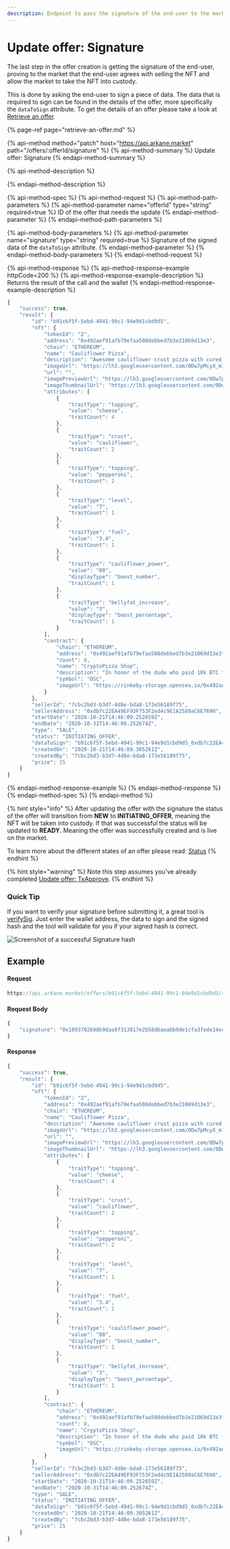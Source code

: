 ```yaml
---
description: Endpoint to pass the signature of the end-user to the market
---
```


# Update offer: Signature

The last step in the offer creation is getting the signature of the end-user, proving to the market that the end-user agrees with selling the NFT and allow the market to take the NFT into custody.

This is done by asking the end-user to sign a piece of data. The data that is required to sign can be found in the details of the offer, more specifically the `dataToSign` attribute. To get the details of an offer please take a look at [Retrieve an offer](retrieve-an-offer.md).

{% page-ref page="retrieve-an-offer.md" %}

{% api-method method="patch" host="https://api.arkane.market" path="/offers/:offerId/signature" %}
{% api-method-summary %}
Update offer: Signature
{% endapi-method-summary %}

{% api-method-description %}

{% endapi-method-description %}

{% api-method-spec %}
{% api-method-request %}
{% api-method-path-parameters %}
{% api-method-parameter name="offerId" type="string" required=true %}
ID of the offer that needs the update
{% endapi-method-parameter %}
{% endapi-method-path-parameters %}

{% api-method-body-parameters %}
{% api-method-parameter name="signature" type="string" required=true %}
Signature of the signed data of the `dataToSign` attribute.
{% endapi-method-parameter %}
{% endapi-method-body-parameters %}
{% endapi-method-request %}

{% api-method-response %}
{% api-method-response-example httpCode=200 %}
{% api-method-response-example-description %}
Returns the result of the call and the wallet 
{% endapi-method-response-example-description %}

```javascript
{
    "success": true,
    "result": {
        "id": "b91c6f5f-5ebd-4941-99c1-94e9d1cbd9d5",
        "nft": {
            "tokenId": "2",
            "address": "0x492aef91afb79efaa508debbed7b3e21069d13e3",
            "chain": "ETHEREUM",
            "name": "Cauliflower Pizza",
            "description": "Awesome cauliflower crust pizza with cured pepperoni. Found on a BBS in the early 80s.",
            "imageUrl": "https://lh3.googleusercontent.com/0Dw7pMcyX_m7T_6q3zzrvjmYMg-Matgg8c42DTGvviRDI8M7fa3Ot9siVfhzE0gqolLshVp2O6T3QdccmVblMurg7A",
            "url": "",
            "imagePreviewUrl": "https://lh3.googleusercontent.com/0Dw7pMcyX_m7T_6q3zzrvjmYMg-Matgg8c42DTGvviRDI8M7fa3Ot9siVfhzE0gqolLshVp2O6T3QdccmVblMurg7A=s250",
            "imageThumbnailUrl": "https://lh3.googleusercontent.com/0Dw7pMcyX_m7T_6q3zzrvjmYMg-Matgg8c42DTGvviRDI8M7fa3Ot9siVfhzE0gqolLshVp2O6T3QdccmVblMurg7A=s128",
            "attributes": [
                {
                    "traitType": "topping",
                    "value": "cheese",
                    "traitCount": 4
                },
                {
                    "traitType": "crust",
                    "value": "cauliflower",
                    "traitCount": 2
                },
                {
                    "traitType": "topping",
                    "value": "pepperoni",
                    "traitCount": 2
                },
                {
                    "traitType": "level",
                    "value": "7",
                    "traitCount": 1
                },
                {
                    "traitType": "fuel",
                    "value": "3.4",
                    "traitCount": 1
                },
                {
                    "traitType": "cauliflower_power",
                    "value": "80",
                    "displayType": "boost_number",
                    "traitCount": 1
                },
                {
                    "traitType": "bellyfat_increase",
                    "value": "3",
                    "displayType": "boost_percentage",
                    "traitCount": 1
                }
            ],
            "contract": {
                "chain": "ETHEREUM",
                "address": "0x492aef91afb79efaa508debbed7b3e21069d13e3",
                "count": 0,
                "name": "CryptoPizza Shop",
                "description": "In honor of the dude who paid 10k BTC for two large pizzas in 2010, I'm proud to announce the first ever CryptoPizza Shop! Collect these slices - more to be added soon, but these OG CryptoPizza Slices will go down in history!",
                "symbol": "OSC",
                "imageUrl": "https://rinkeby-storage.opensea.io/0x492aef91afb79efaa508debbed7b3e21069d13e3-1561429292.png"
            }
        },
        "sellerId": "7cbc2bd3-b3d7-4d8e-bda8-173e56189f75",
        "sellerAddress": "0xdb7c22EA49EF93F753F2ed4c9E1A2589aC6E7690",
        "startDate": "2020-10-21T14:46:09.252659Z",
        "endDate": "2020-10-31T14:46:09.252674Z",
        "type": "SALE",
        "status": "INITIATING_OFFER",
        "dataToSign": "b91c6f5f-5ebd-4941-99c1-94e9d1cbd9d5_0xdb7c22EA49EF93F753F2ed4c9E1A2589aC6E7690_0xb06b3f1e824BD7eFC0BCe584cF6B772dC0Ff7C75_2",
        "createdOn": "2020-10-21T14:46:09.305261Z",
        "createdBy": "7cbc2bd3-b3d7-4d8e-bda8-173e56189f75",
        "price": 25
    }
}
```
{% endapi-method-response-example %}
{% endapi-method-response %}
{% endapi-method-spec %}
{% endapi-method %}

{% hint style="info" %}
After updating the offer with the signature the status of the offer will transition from **NEW** to **INITIATING\_OFFER**, meaning the NFT will be taken into custody. If that was successful the status will be updated to **READY**. Meaning the offer was successfully created and is live on the market.  
  
To learn more about the different states of an offer please read: [Status](../../deep-dive-1/object-reference/status.md)
{% endhint %}

{% hint style="warning" %}
Note this step assumes you've already completed [Update offer: TxApprove](update-offer-txapprove/). 
{% endhint %}

### Quick Tip

If you want to verify your signature before submitting it, a great tool is [verifySig](https://etherscan.io/verifySig). Just enter the wallet address, the data to sign and the signed hash and the tool will validate for you if your signed hash is correct.

![Screenshot of a successful Signature hash](../../.gitbook/assets/image%20%2823%29.png)

## Example

#### Request

```javascript
https://api.arkane.market/offers/b91c6f5f-5ebd-4941-99c1-94e9d1cbd9d5/signature
```

#### Request Body

```javascript
{
    "signature": "0x1893702698b9daa97313817e2b58dbaeabb9de1cfa3fede14ec00e9dbbd899835dd184fa6f63a2eb67beea34b8ad698fbb7bd887bcc1c88539df43963779fde51b"
}
```

#### Response

```javascript
{
    "success": true,
    "result": {
        "id": "b91c6f5f-5ebd-4941-99c1-94e9d1cbd9d5",
        "nft": {
            "tokenId": "2",
            "address": "0x492aef91afb79efaa508debbed7b3e21069d13e3",
            "chain": "ETHEREUM",
            "name": "Cauliflower Pizza",
            "description": "Awesome cauliflower crust pizza with cured pepperoni. Found on a BBS in the early 80s.",
            "imageUrl": "https://lh3.googleusercontent.com/0Dw7pMcyX_m7T_6q3zzrvjmYMg-Matgg8c42DTGvviRDI8M7fa3Ot9siVfhzE0gqolLshVp2O6T3QdccmVblMurg7A",
            "url": "",
            "imagePreviewUrl": "https://lh3.googleusercontent.com/0Dw7pMcyX_m7T_6q3zzrvjmYMg-Matgg8c42DTGvviRDI8M7fa3Ot9siVfhzE0gqolLshVp2O6T3QdccmVblMurg7A=s250",
            "imageThumbnailUrl": "https://lh3.googleusercontent.com/0Dw7pMcyX_m7T_6q3zzrvjmYMg-Matgg8c42DTGvviRDI8M7fa3Ot9siVfhzE0gqolLshVp2O6T3QdccmVblMurg7A=s128",
            "attributes": [
                {
                    "traitType": "topping",
                    "value": "cheese",
                    "traitCount": 4
                },
                {
                    "traitType": "crust",
                    "value": "cauliflower",
                    "traitCount": 2
                },
                {
                    "traitType": "topping",
                    "value": "pepperoni",
                    "traitCount": 2
                },
                {
                    "traitType": "level",
                    "value": "7",
                    "traitCount": 1
                },
                {
                    "traitType": "fuel",
                    "value": "3.4",
                    "traitCount": 1
                },
                {
                    "traitType": "cauliflower_power",
                    "value": "80",
                    "displayType": "boost_number",
                    "traitCount": 1
                },
                {
                    "traitType": "bellyfat_increase",
                    "value": "3",
                    "displayType": "boost_percentage",
                    "traitCount": 1
                }
            ],
            "contract": {
                "chain": "ETHEREUM",
                "address": "0x492aef91afb79efaa508debbed7b3e21069d13e3",
                "count": 0,
                "name": "CryptoPizza Shop",
                "description": "In honor of the dude who paid 10k BTC for two large pizzas in 2010, I'm proud to announce the first ever CryptoPizza Shop! Collect these slices - more to be added soon, but these OG CryptoPizza Slices will go down in history!",
                "symbol": "OSC",
                "imageUrl": "https://rinkeby-storage.opensea.io/0x492aef91afb79efaa508debbed7b3e21069d13e3-1561429292.png"
            }
        },
        "sellerId": "7cbc2bd3-b3d7-4d8e-bda8-173e56189f75",
        "sellerAddress": "0xdb7c22EA49EF93F753F2ed4c9E1A2589aC6E7690",
        "startDate": "2020-10-21T14:46:09.252659Z",
        "endDate": "2020-10-31T14:46:09.252674Z",
        "type": "SALE",
        "status": "INITIATING_OFFER",
        "dataToSign": "b91c6f5f-5ebd-4941-99c1-94e9d1cbd9d5_0xdb7c22EA49EF93F753F2ed4c9E1A2589aC6E7690_0xb06b3f1e824BD7eFC0BCe584cF6B772dC0Ff7C75_2",
        "createdOn": "2020-10-21T14:46:09.305261Z",
        "createdBy": "7cbc2bd3-b3d7-4d8e-bda8-173e56189f75",
        "price": 25
    }
}
```

